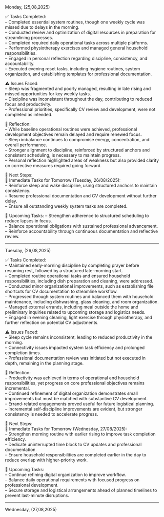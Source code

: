 Monday, (25,08,2025)

✅ Tasks Completed:  
– Completed essential system routines, though one weekly cycle was missed due to delays in the morning.  
– Conducted review and optimization of digital resources in preparation for streamlining processes.  
– Completed required daily operational tasks across multiple platforms.  
– Performed physiotherapy exercises and managed general household responsibilities.  
– Engaged in personal reflection regarding discipline, consistency, and accountability.  
– Executed evening reset tasks, including hygiene routines, system organization, and establishing templates for professional documentation.  

⚠️ Issues Faced:  
– Sleep was fragmented and poorly managed, resulting in late rising and missed opportunities for key weekly tasks.  
– Discipline was inconsistent throughout the day, contributing to reduced focus and productivity.  
– Professional priorities, specifically CV review and development, were not completed as intended.  

📝 Reflection:  
– While baseline operational routines were achieved, professional development objectives remain delayed and require renewed focus.  
– Sleep imbalance continues to compromise energy, concentration, and overall performance.  
– Stronger alignment to discipline, reinforced by structured anchors and consistent scheduling, is necessary to maintain progress.  
– Personal reflection highlighted areas of weakness but also provided clarity on corrective measures required going forward.  

📌 Next Steps:  
🔔 Immediate Tasks for Tomorrow (Tuesday, 26/08/2025):  
– Reinforce sleep and wake discipline, using structured anchors to maintain consistency.  
– Resume professional documentation and CV development without further delay.  
– Ensure all outstanding weekly system tasks are completed.  

📅 Upcoming Tasks:
– Strengthen adherence to structured scheduling to reduce lapses in focus.  
– Balance operational obligations with sustained professional advancement.  
– Reinforce accountability through continuous documentation and reflective review.  

----------------------------------------------------------------------------------------------------------------------------------------------------------------------------------
Tuesday, (26,08,2025)

✅ Tasks Completed:  
– Maintained early-morning discipline by completing prayer before resuming rest, followed by a structured late-morning start.  
– Completed routine operational tasks and ensured household responsibilities, including dish preparation and cleaning, were addressed.  
– Conducted minor organizational improvements, such as establishing file shortcuts for CV documentation to streamline workflow.  
– Progressed through system routines and balanced them with household maintenance, including dishwashing, glass cleaning, and room organization.  
– Managed external errands, including meal outside the home and preliminary inquiries related to upcoming storage and logistics needs.  
– Engaged in evening cleaning, light exercise through physiotherapy, and further reflection on potential CV adjustments.  

⚠️ Issues Faced:  
– Sleep cycle remains inconsistent, leading to reduced productivity in the morning.  
– Connectivity issues impacted system task efficiency and prolonged completion times.  
– Professional documentation review was initiated but not executed in depth, remaining in the planning stage.  

📝 Reflection:  
– Productivity was achieved in terms of operational and household responsibilities, yet progress on core professional objectives remains incremental.  
– Continued refinement of digital organization demonstrates small improvements but must be matched with substantive CV development.  
– Errand-related engagements proved useful for future logistical planning.  
– Incremental self-discipline improvements are evident, but stronger consistency is needed to accelerate progress.  

📌 Next Steps:  
🔔 Immediate Tasks for Tomorrow (Wednesday, 27/08/2025):  
– Strengthen morning routine with earlier rising to improve task completion efficiency.  
– Dedicate uninterrupted time block to CV updates and professional documentation.  
– Ensure household responsibilities are completed earlier in the day to reduce overlap with higher-priority work.  

📅 Upcoming Tasks:  
– Continue refining digital organization to improve workflow.  
– Balance daily operational requirements with focused progress on professional development.  
– Secure storage and logistical arrangements ahead of planned timelines to prevent last-minute disruptions.  

----------------------------------------------------------------------------------------------------------------------------------------------------------------------------------
Wednesday, (27,08,2025)
